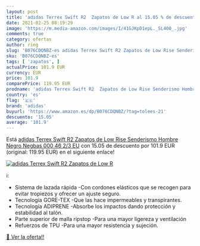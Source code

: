 ```yaml
---
layout: post
title: 'adidas Terrex Swift R2  Zapatos de Low R al 15.05 % de descuento'
date: 2021-02-25 08:19:29
image: 'https://m.media-amazon.com/images/I/41GJKpD1epL._SL400_.jpg'
comments: true
category: ofertas
author: ring
slug: 'B076CDQNBZ-es adidas Terrex Swift R2 Zapatos de Low Rise Senderismo...'
sku: 'B076CDQNBZ-es'
tags: [ 'zapatos', ]
actualPrice: 101.9 EUR
currency: EUR
price: 101.9
comparePrice: 119.95 EUR
prodname: 'adidas Terrex Swift R2  Zapatos de Low Rise Senderismo Hombre  Negro  Negbas 000   46 2/3 EU'
country: 'es'
flag: '🇪🇸'
brand: 'adidas'
buyurl: 'https://www.amazon.es/dp/B076CDQNBZ/?tag=tolees-21'
descuento: '15.05'
average: '101.9'
---
```


Está [adidas Terrex Swift R2  Zapatos de Low Rise Senderismo Hombre  Negro  Negbas 000   46 2/3 EU](https://www.amazon.es/dp/B076CDQNBZ/?tag=tolees-21) con 15.05 de descuento por 101.9 EUR (original: 119.95 EUR) en el siguiente enlace!

[![adidas Terrex Swift R2  Zapatos de Low R](https://m.media-amazon.com/images/I/41GJKpD1epL._SL400_.jpg)](https://www.amazon.es/dp/B076CDQNBZ/?tag=tolees-21)

ℹ️:

- Sistema de lazada rápida -Con cordones elásticos que se recogen para evitar tropiezos y ofrecer un ajuste seguro.
- Tecnología GORE-TEX -Que las hace impermeables y transpirantes.
- Tecnología ADIPRENE -Absorbe los impactos dando protección y estabilidad al talón.
- Parte superior de malla ripstop -Para una mayor ligereza y ventilación
- Refuerzos de TPU -Para una mayor resistencia y sujeción.

[🛒 Ver la oferta!!](https://www.amazon.es/dp/B076CDQNBZ/?tag=tolees-21)
